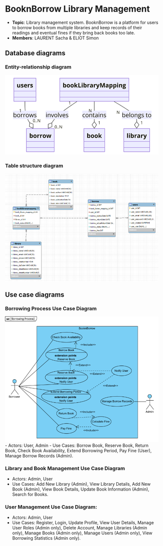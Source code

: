 # BooknBorrow Library Management

- **Topic**: Library management system. BooknBorrow is a platform for users to borrow books from multiple libraries and keep records of their readings and eventual fines if they bring back books too late.
- **Members**: LAURENT Sacha & ELIOT Simon


## Database diagrams
### Entity-relationship diagram
<img src="https://github.com/Hormone4/BooknBorrow-Library-Management/blob/main/diagrams/database/ER-diagram.png" alt=""/>

### Table structure diagram
<img src="https://github.com/Hormone4/BooknBorrow-Library-Management/blob/main/diagrams/database/Table-structure-diagram.png" alt=""/>


## Use case diagrams

### Borrowing Process Use Case Diagram
<img src="https://github.com/Hormone4/BooknBorrow-Library-Management/blob/main/diagrams/use-cases/Borrowing-Process.png" alt=""/>
- Actors: User, Admin
- Use Cases: Borrow Book, Reserve Book, Return Book, Check Book Availability, Extend Borrowing Period, Pay Fine (User), Manage Borrow Records (Admin).

### Library and Book Management Use Case Diagram
- Actors: Admin, User
- Use Cases: Add New Library (Admin), View Library Details, Add New Book (Admin), View Book Details, Update Book Information (Admin), Search for Books.

### User Management Use Case Diagram:
- Actors: Admin, User
- Use Cases: Register, Login, Update Profile, View User Details, Manage User Roles (Admin only), Delete Account, Manage Libraries (Admin only), Manage Books (Admin only), Manage Users (Admin only), View Borrowing Statistics (Admin only).